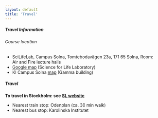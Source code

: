 ```yaml
---
layout: default
title: 'Travel'
---
```


##### Travel Information

###### Course location
- SciLifeLab, Campus Solna, Tomtebodavägen 23a, 171 65 Solna, Room:  Air and Fire lecture halls
- [Google map](https://goo.gl/maps/t5UJwMa12tNPEvQ5A) (Science for Life Laboratory)
- KI Campus Solna [map](https://staff.ki.se/sites/default/files/migrate/2018/09/06/karta_campus_solna_180906.pdf) (Gamma building)

##### Travel

**To travel in Stockholm: see [SL website][sl]**
- Nearest train stop: Odenplan (ca. 30 min walk)
- Nearest bus stop: Karolinska Institutet


[sl]: https://sl.se
